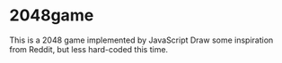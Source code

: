 # 2048game
This is a 2048 game implemented by JavaScript
Draw some inspiration from Reddit, but less hard-coded this time.
